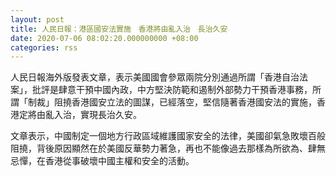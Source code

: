 ```yaml
---
layout: post
title: 人民日報：港區國安法實施　香港將由亂入治　長治久安
date: 2020-07-06 08:02:20.000000000 +08:00
categories: rss
---
```


人民日報海外版發表文章，表示美國國會參眾兩院分別通過所謂「香港自治法案」，批評是肆意干預中國內政，中方堅決防範和遏制外部勢力干預香港事務，所謂「制裁」阻撓香港國安立法的圖謀，已經落空，堅信隨著香港國安法的實施，香港定將由亂入治，實現長治久安。

文章表示，中國制定一個地方行政區域維護國家安全的法律，美國卻氣急敗壞百般阻撓，背後原因顯然在於美國反華勢力著急，再也不能像過去那樣為所欲為、肆無忌憚，在香港從事破壞中國主權和安全的活動。
